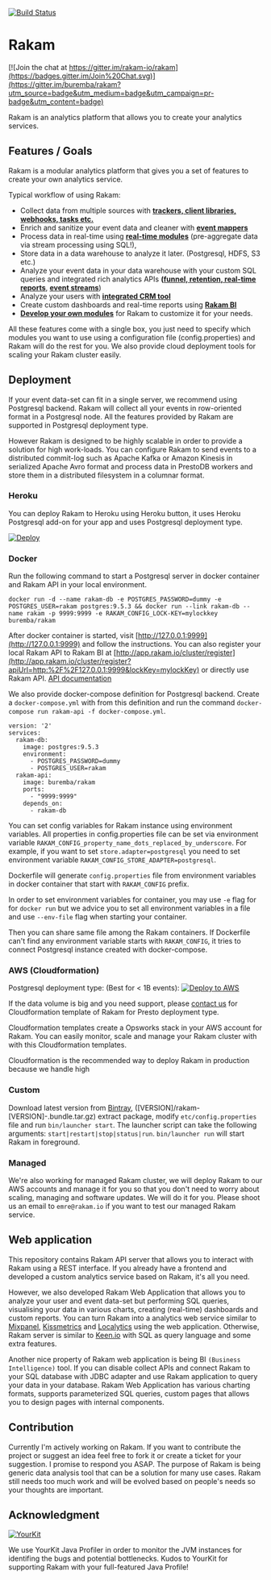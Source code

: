 [![Build Status](https://travis-ci.org/rakam-io/rakam.svg?branch=master)](https://travis-ci.org/rakam-io/rakam)

Rakam
=======

[![Join the chat at https://gitter.im/rakam-io/rakam](https://badges.gitter.im/Join%20Chat.svg)](https://gitter.im/buremba/rakam?utm_source=badge&utm_medium=badge&utm_campaign=pr-badge&utm_content=badge)

Rakam is an analytics platform that allows you to create your analytics services.

Features / Goals
------------
Rakam is a modular analytics platform that gives you a set of features to create your own analytics service.

Typical workflow of using Rakam:
* Collect data from multiple sources with **[trackers, client libraries, webhooks, tasks etc.](//rakam.io/doc/buremba/rakam-wiki/master/Collecting-Events)**
* Enrich and sanitize your event data and cleaner with **[event mappers](//rakam.io/doc/buremba/rakam-wiki/master/Event-Mappers)**
* Process data in real-time using **[real-time modules](//rakam.io/doc/buremba/rakam-wiki/master/Modules#realtimeanalyticsmodulesubapidocapirakamiorealtimesub)** (pre-aggregate data via stream processing using SQL!),
* Store data in a data warehouse to analyze it later. (Postgresql, HDFS, S3 etc.)
* Analyze your event data in your data warehouse with your custom SQL queries and integrated rich analytics APIs **([funnel, retention, real-time reports](//rakam.io/doc/buremba/rakam-wiki/master/Analyze-Data)**, **[event streams](//rakam.io/doc/Modules#eventstreammodulesubapidocgetrakamcomapitagsstreamsub)**)
* Analyze your users with **[integrated CRM tool](//rakam.io/doc/buremba/rakam-wiki/master/Modules#customeranalyticsmodulesubapidocapirakamiousersub)**
* Create custom dashboards and real-time reports using **[Rakam BI](https://rakam.io/)**
* **[Develop your own modules](//rakam.io/doc/buremba/rakam-wiki/master/Developing-Modules)** for Rakam to customize it for your needs.

All these features come with a single box, you just need to specify which modules you want to use using a configuration file (config.properties) and Rakam will do the rest for you.
We also provide cloud deployment tools for scaling your Rakam cluster easily.

Deployment
----------

If your event data-set can fit in a single server, we recommend using Postgresql backend. Rakam will collect all your events in row-oriented format in a Postgresql node. All the features provided by Rakam are supported in Postgresql deployment type.

However Rakam is designed to be highly scalable in order to provide a solution for high work-loads. You can configure Rakam to send events to a distributed commit-log such as Apache Kafka or Amazon Kinesis in serialized Apache Avro format and process data in PrestoDB workers and store them in a distributed filesystem in a columnar format.

### Heroku

You can deploy Rakam to Heroku using Heroku button, it uses Heroku Postgresql add-on for your app and uses Postgresql deployment type.

[![Deploy](https://www.herokucdn.com/deploy/button.png)](https://dashboard.heroku.com/new?button-url=https%3A%2F%2Fgithub.com%2Frakam-io%2Frakam&template=https%3A%2F%2Fgithub.com%2Frakam-io%2Frakam)

### Docker

Run the following command to start a Postgresql server in docker container and Rakam API in your local environment.

    docker run -d --name rakam-db -e POSTGRES_PASSWORD=dummy -e POSTGRES_USER=rakam postgres:9.5.3 && docker run --link rakam-db --name rakam -p 9999:9999 -e RAKAM_CONFIG_LOCK-KEY=mylockkey buremba/rakam

After docker container is started, visit [http://127.0.0.1:9999](http://127.0.0.1:9999) and follow the instructions. You can also register your local Rakam API to Rakam BI at
[http://app.rakam.io/cluster/register](http://app.rakam.io/cluster/register?apiUrl=http:%2F%2F127.0.0.1:9999&lockKey=mylockKey)
or directly use Rakam API. [API documentation](http://api.rakam.io)

We also provide docker-compose definition for Postgresql backend. Create a `docker-compose.yml` with from this definition and run the command  `docker-compose run rakam-api -f docker-compose.yml`.

    version: '2'
    services:
      rakam-db:
        image: postgres:9.5.3
        environment:
          - POSTGRES_PASSWORD=dummy
          - POSTGRES_USER=rakam
      rakam-api:
        image: buremba/rakam
        ports:
          - "9999:9999"
        depends_on:
          - rakam-db

You can set config variables for Rakam instance using environment variables. All properties in config.properties file can be set via environment variable `RAKAM_CONFIG_property_name_dots_replaced_by_underscore`.
For example, if you want to set `store.adapter=postgresql` you need to set environment variable `RAKAM_CONFIG_STORE_ADAPTER=postgresql`.

Dockerfile will generate `config.properties` file from environment variables in docker container that start with `RAKAM_CONFIG` prefix.

In order to set environment variables for container, you may use `-e` flag for for `docker run` but we advice you to set all environment variables in a file and use  `--env-file` flag when starting your container.

Then you can share same file among the Rakam containers. If Dockerfile can't find any environment variable starts with `RAKAM_CONFIG`, it tries to connect Postgresql instance created with docker-compose.

### AWS (Cloudformation)

Postgresql deployment type: (Best for < 1B events):
[![Deploy to AWS](http://d0.awsstatic.com/product-marketing/Elastic%20Beanstalk/deploy-to-aws.png)](https://console.aws.amazon.com/cloudformation/home?region=us-east-1#/stacks/new?stackName=ParseBackend&templateURL=https://s3.amazonaws.com/rakam-prod-static/cloudformation/rakam-postgresql.template)

If the data volume is big and you need support, please [contact us](https://rakam.io/contact) for Cloudformation template of Rakam for Presto deployment type.

Cloudformation templates create a Opsworks stack in your AWS account for Rakam. You can easily monitor, scale and manage your Rakam cluster with with this Cloudformation templates.

Cloudformation is the recommended way to deploy Rakam in production because we handle high

### Custom

Download latest version from [Bintray](https://dl.bintray.com/buremba/maven/org/rakam/rakam), ([VERSION]/rakam-[VERSION]-.bundle.tar.gz) extract package, modify `etc/config.properties` file and run `bin/launcher start`.
The launcher script can take the following arguments: `start|restart|stop|status|run`. 
`bin/launcher run` will start Rakam in foreground.

### Managed

We're also working for managed Rakam cluster, we will deploy Rakam to our AWS accounts and manage it for you so that you don't need to worry about scaling, managing and software updates. We will do it for you.
Please shoot us an email to `emre@rakam.io` if you want to test our managed Rakam service.

Web application
------------
This repository contains Rakam API server that allows you to interact with Rakam using a REST interface. If you already have a frontend and developed a custom analytics service based on Rakam, it's all you need.

However, we also developed Rakam Web Application that allows you to analyze your user and event data-set but performing SQL queries, visualising your data in various charts, creating (real-time) dashboards and custom reports. You can turn Rakam into a analytics web service similar to [Mixpanel](https://mixpanel.com), [Kissmetrics](https://kissmetrics.com) and [Localytics](https://localytics.com) using the web application. Otherwise, Rakam server is similar to [Keen.io](http://keen.io) with SQL as query language and some extra features.

Another nice property of Rakam web application is being BI `(Business Intelligence)` tool. If you can disable collect APIs and connect Rakam to your SQL database with JDBC adapter and use Rakam application to query your data in your database. Rakam Web Application has various charting formats, supports parameterized SQL queries, custom pages that allows you to design pages with internal components.

Contribution
------------
Currently I'm actively working on Rakam. If you want to contribute the project or suggest an idea feel free to fork it or create a ticket for your suggestion. I promise to respond you ASAP.
The purpose of Rakam is being generic data analysis tool that can be a solution for many use cases. Rakam still needs too much work and will be evolved based on people's needs so your thoughts are important.

Acknowledgment
--------------
[![YourKit](https://www.yourkit.com/images/yklogo.png)](https://www.yourkit.com/java/profiler/index.jsp)

We use YourKit Java Profiler in order to monitor the JVM instances for identifing the bugs and potential bottlenecks. Kudos to YourKit for supporting Rakam with your full-featured Java Profile!
